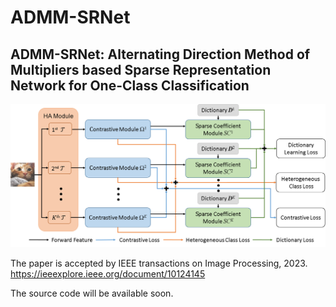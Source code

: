 # ADMM-SRNet

## ADMM-SRNet: Alternating Direction Method of Multipliers based Sparse Representation Network for One-Class Classification

![image](Overview_ADMM-SRNet.png)


The paper is accepted by IEEE transactions on Image Processing, 2023.
https://ieeexplore.ieee.org/document/10124145

The source code will be available soon. 
